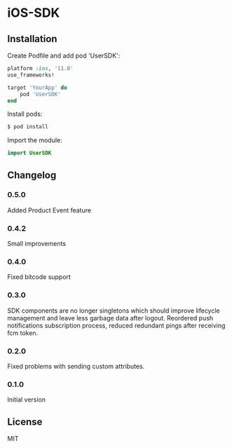 # iOS-SDK

## Installation

Create Podfile and add pod 'UserSDK':

```ruby
platform :ios, '11.0'
use_frameworks!

target 'YourApp' do
    pod 'UserSDK'
end
```

Install pods:

```ruby
$ pod install
```

Import the module:

```Swift
import UserSDK
```

## Changelog

### 0.5.0
Added Product Event feature

### 0.4.2
Small improvements

### 0.4.0

Fixed bitcode support

### 0.3.0

SDK components are no longer singletons which should improve lifecycle management and leave less garbage data after logout. Reordered push notifications subscription process, reduced redundant pings after receiving fcm token.

### 0.2.0

Fixed problems with sending custom attributes.

### 0.1.0

Initial version

## License

MIT
